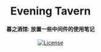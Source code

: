 <div align="center">

<h1 align="center">Evening Tavern</h1>
<h4 align="center">暮之酒馆: 放置一些中间件的使用笔记</h4>

[![License](https://i.creativecommons.org/l/by-nc-sa/4.0/88x31.png)](https://github.com/waitspring/evening-tavern/blob/master/license.md)

</div>
